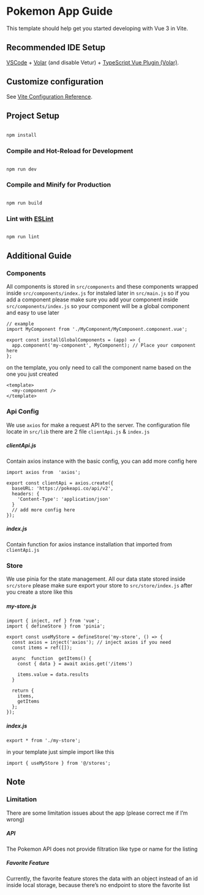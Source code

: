 # Pokemon App Guide

This template should help get you started developing with Vue 3 in Vite.

## Recommended IDE Setup

[VSCode](https://code.visualstudio.com/) + [Volar](https://marketplace.visualstudio.com/items?itemName=Vue.volar) (and disable Vetur) + [TypeScript Vue Plugin (Volar)](https://marketplace.visualstudio.com/items?itemName=Vue.vscode-typescript-vue-plugin).

## Customize configuration

See [Vite Configuration Reference](https://vitejs.dev/config/).

## Project Setup

```sh

npm install

```

### Compile and Hot-Reload for Development

```sh

npm run dev

```

### Compile and Minify for Production

```sh

npm run build

```

### Lint with [ESLint](https://eslint.org/)

```sh

npm run lint

```

## Additional Guide

### Components

All components is stored in `src/components` and these components wrapped inside `src/components/index.js` for instaled later in `src/main.js` so if you add a component please make sure you add your component inside `src/components/index.js` so your component will be a global component and easy to use later

    // example
    import MyComponent from './MyComponent/MyComponent.component.vue';

    export const installGlobalComponents = (app) => {
      app.component('my-component', MyComponent); // Place your component here
    };

on the template, you only need to call the component name based on the one you just created

    <template>
      <my-component />
    </template>

### Api Config

We use `axios` for make a request API to the server. The configuration file locate in `src/lib` there are 2 file `clientApi.js` & `index.js`

##### clientApi.js

Contain axios instance with the basic config, you can add more config here

    import axios from  'axios';

    export const clientApi = axios.create({
      baseURL: 'https://pokeapi.co/api/v2',
      headers: {
        'Content-Type': 'application/json'
      }
      // add more config here
    });

##### index.js

Contain function for axios instance installation that imported from `clientApi.js`

### Store

We use pinia for the state management. All our data state stored inside `src/store` please make sure export your store to `src/store/index.js` after you create a store like this

##### my-store.js

    import { inject, ref } from 'vue';
    import { defineStore } from 'pinia';

    export const useMyStore = defineStore('my-store', () => {
      const axios = inject('axios'); // inject axios if you need
      const items = ref([]);

      async  function  getItems() {
        const { data } = await axios.get('/items')

        items.value = data.results
      }

      return {
        items,
        getItems
      };
    });

##### index.js

    export * from './my-store';

in your template just simple import like this

    import { useMyStore } from '@/stores';

## Note

### Limitation

There are some limitation issues about the app (please correct me if I’m wrong)

##### API

The Pokemon API does not provide filtration like type or name for the listing

##### Favorite Feature

Currently, the favorite feature stores the data with an object instead of an id inside local storage, because there’s no endpoint to store the favorite list
